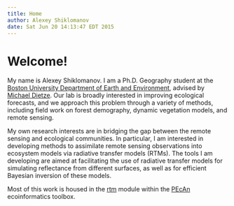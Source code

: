 ```yaml
---
title: Home
author: Alexey Shiklomanov
date: Sat Jun 20 14:13:47 EDT 2015
---
```


# Welcome!
My name is Alexey Shiklomanov. I am a Ph.D. Geography student at the
[Boston University Department of Earth and Environment](www.bu.edu/earth),
advised by [Michael Dietze](people.bu.edu/dietze). Our lab is broadly
interested in improving ecological forecasts, and we approach this problem
through a variety of methods, including field work on forest demography,
dynamic vegetation models, and remote sensing.

My own research interests are in bridging the gap between the remote
sensing and ecological communities. In particular, I am interested in
developing methods to assimilate remote sensing observations into
ecosystem models via radiative transfer models (RTMs). The tools I am
developing are aimed at facilitating the use of radiative transfer models
for simulating reflectance from different surfaces, as well as for
efficient Bayesian inversion of these models.

Most of this work is housed in the
[rtm](www.github.com/ashiklom/pecan/modules/rtm) module within the
[PEcAn](www.pecanproject.org) ecoinformatics toolbox.

